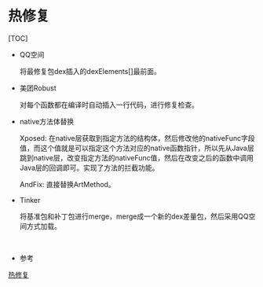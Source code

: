 # 热修复

[TOC]

- QQ空间

  将最修复包dex插入的dexElements[]最前面。

- 美团Robust

  对每个函数都在编译时自动插入一行代码，进行修复检查。

- native方法体替换

  Xposed: 在native层获取到指定方法的结构体，然后修改他的nativeFunc字段值，而这个值就是可以指定这个方法对应的native函数指针，所以先从Java层跳到native层，改变指定方法的nativeFunc值，然后在改变之后的函数中调用Java层的回调即可。实现了方法的拦截功能。

  AndFix: 直接替换ArtMethod。

- Tinker

  将基准包和补丁包进行merge，merge成一个新的dex差量包，然后采用QQ空间方式加载。



<br/>

- 参考

[热修复](https://www.cnblogs.com/popfisher/p/8543973.html)


